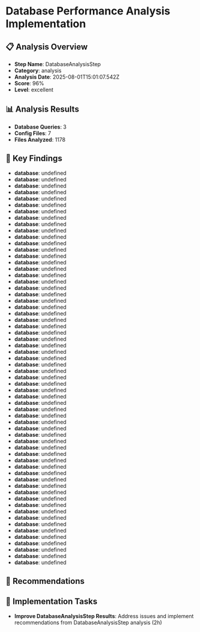 # Database Performance Analysis Implementation

## 📋 Analysis Overview
- **Step Name**: DatabaseAnalysisStep
- **Category**: analysis
- **Analysis Date**: 2025-08-01T15:01:07.542Z
- **Score**: 96%
- **Level**: excellent

## 📊 Analysis Results
- **Database Queries**: 3
- **Config Files**: 7
- **Files Analyzed**: 1178

## 🎯 Key Findings
- **database**: undefined
- **database**: undefined
- **database**: undefined
- **database**: undefined
- **database**: undefined
- **database**: undefined
- **database**: undefined
- **database**: undefined
- **database**: undefined
- **database**: undefined
- **database**: undefined
- **database**: undefined
- **database**: undefined
- **database**: undefined
- **database**: undefined
- **database**: undefined
- **database**: undefined
- **database**: undefined
- **database**: undefined
- **database**: undefined
- **database**: undefined
- **database**: undefined
- **database**: undefined
- **database**: undefined
- **database**: undefined
- **database**: undefined
- **database**: undefined
- **database**: undefined
- **database**: undefined
- **database**: undefined
- **database**: undefined
- **database**: undefined
- **database**: undefined
- **database**: undefined
- **database**: undefined
- **database**: undefined
- **database**: undefined
- **database**: undefined
- **database**: undefined
- **database**: undefined
- **database**: undefined
- **database**: undefined
- **database**: undefined
- **database**: undefined
- **database**: undefined
- **database**: undefined
- **database**: undefined
- **database**: undefined
- **database**: undefined
- **database**: undefined
- **database**: undefined
- **database**: undefined
- **database**: undefined
- **database**: undefined
- **database**: undefined
- **database**: undefined
- **database**: undefined
- **database**: undefined
- **database**: undefined
- **database**: undefined
- **database**: undefined
- **database**: undefined

## 📝 Recommendations


## 🔧 Implementation Tasks
- **Improve DatabaseAnalysisStep Results**: Address issues and implement recommendations from DatabaseAnalysisStep analysis (2h)

